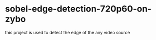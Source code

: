 # sobel-edge-detection-720p60-on-zybo
this project is  used to detect the  edge of the any video  source  
